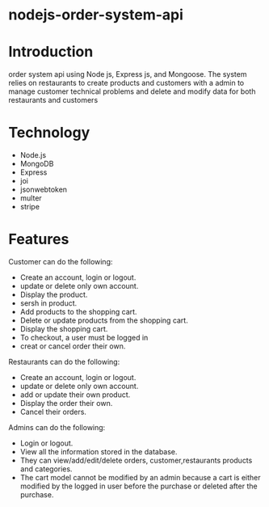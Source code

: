 # nodejs-order-system-api

# Introduction
order system api using Node js, Express js, and Mongoose.
The system relies on restaurants to create products and customers with a admin to manage customer technical problems
and delete and modify data for both restaurants and customers

# Technology
* Node.js
* MongoDB 
* Express 
* joi
* jsonwebtoken
* multer
* stripe

# Features

Customer can do the following:
* Create an account, login or logout.
* update or delete only own account.
* Display the product.
* sersh in product.
* Add products to the shopping cart.
* Delete or update products from the shopping cart.
* Display the shopping cart.
* To checkout, a user must be logged in
* creat or cancel order their own.

Restaurants can do the following:
* Create an account, login or logout.
* update or delete only own account.
* add or update their own product.
* Display the order their own.
* Cancel their orders.


Admins can do the following:

* Login or logout.
* View all the information stored in the database.
* They can view/add/edit/delete orders, customer,restaurants products and categories.
* The cart model cannot be modified by an admin because a cart is either modified by the logged in user before the purchase or deleted after the purchase.




